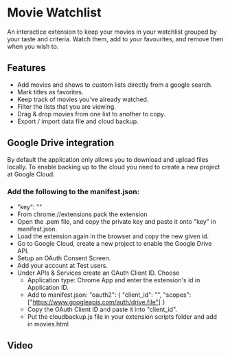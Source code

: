 # Movie Watchlist
An interactice extension to keep your movies in your watchlist grouped by your taste and criteria. Watch them, add to your favourites, and remove then when you wish to.

## Features

- Add movies and shows to custom lists directly from a google search.
- Mark titles as favorites.
- Keep track of movies you've already watched.
- Filter the lists that you are viewing.
- Drag & drop movies from one list to another to copy.
- Export / import data file and cloud backup.


## Google Drive integration
By default the application only allows you to download and upload files locally. To enable backing up to the cloud you need to create a new project at Google Cloud.

### Add the following to the manifest.json:
- "key": ""
- From chrome://extensions pack the extension
- Open the .pem file, and copy the private key and paste it onto "key" in manifest.json.
- Load the extension again in the browser and copy the new given id.
- Go to Google Cloud, create a new project to enable the Google Drive API.
- Setup an OAuth Consent Screen. 
- Add your account at Test users.
- Under APIs & Services create an OAuth Client ID. Choose 
     - Application type: Chrome App and enter the extension's id in Application ID.
    - Add to manifest.json:
"oauth2": {
    "client_id": "",
    "scopes":["https://www.googleapis.com/auth/drive.file"]
}
    - Copy the OAuth Client ID and paste it into "client_id".
    - Put the cloudbackup.js file in your extension scripts folder and add <script src="scripts/cloudbackup.js"></script> in movies.html

## Video

<!-- <video src="video/moviewatchlist.mp4"> -->

